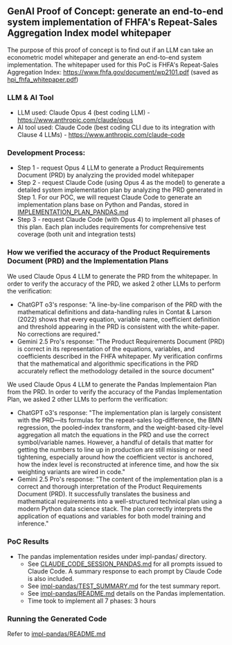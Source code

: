 ## GenAI Proof of Concept: generate an end-to-end system implementation of FHFA's Repeat-Sales Aggregation Index model whitepaper

The purpose of this proof of concept is to find out if an LLM can take an econometric model whitepaper and generate an end-to-end system implementation. The whitepaper used for this PoC is FHFA's Repeat-Sales Aggregation Index: https://www.fhfa.gov/document/wp2101.pdf (saved as [hpi_fhfa_whitepaper.pdf](hpi_fhfa_whitepaper.pdf))

### LLM & AI Tool
* LLM used: Claude Opus 4 (best coding LLM) - https://www.anthropic.com/claude/opus
* AI tool used: Claude Code (best coding CLI due to its integration with Clause 4 LLMs) - https://www.anthropic.com/claude-code

### Development Process: 
* Step 1 - request Opus 4 LLM to generate a Product Requirements Document (PRD) by analyzing the provided model whitepaper
* Step 2 - request Claude Code (using Opus 4 as the model) to generate a detailed system implementation plan by analyzing the PRD generated in Step 1. For our POC, we will request Claude Code to generate an implementation plans base on Python and Pandas, stored in [IMPLEMENTATION_PLAN_PANDAS.md](IMPLEMENTATION_PLAN_PANDAS.md)
* Step 3 - request Claude Code (with Opus 4) to implement all phases of this plan. Each plan includes requirements for comprehensive test coverage (both unit and integration tests)

### How we verified the accuracy of the Product Requirements Document (PRD) and the Implementation Plans
We used Claude Opus 4 LLM to generate the PRD from the whitepaper. In order to verify the accuracy of the PRD, we asked 2 other LLMs to perform the verification:
* ChatGPT o3's response: "A line-by-line comparison of the PRD with the mathematical definitions and data-handling rules in Contat & Larson (2022) shows that every equation, variable name, coefficient definition and threshold appearing in the PRD is consistent with the white-paper. No corrections are required."
* Gemini 2.5 Pro's response: "The Product Requirements Document (PRD) is correct in its representation of the equations, variables, and coefficients described in the FHFA whitepaper. My verification confirms that the mathematical and algorithmic specifications in the PRD accurately reflect the methodology detailed in the source document"

We used Claude Opus 4 LLM to generate the Pandas Implementaion Plan from the PRD. In order to verify the accuracy of the Pandas Implementation Plan, we asked 2 other LLMs to perform the verification:
* ChatGPT o3's response: "The implementation plan is largely consistent with the PRD—its formulas for the repeat-sales log-difference, the BMN regression, the pooled-index transform, and the weight-based city-level aggregation all match the equations in the PRD and use the correct symbol/variable names. However, a handful of details that matter for getting the numbers to line up in production are still missing or need tightening, especially around how the coefficient vector is anchored, how the index level is reconstructed at inference time, and how the six weighting variants are wired in code."
* Gemini 2.5 Pro's response: "The content of the implementation plan is a correct and thorough interpretation of the Product Requirements Document (PRD). It successfully translates the business and mathematical requirements into a well-structured technical plan using a modern Python data science stack. The plan correctly interprets the application of equations and variables for both model training and inference."

### PoC Results
* The pandas implementation resides under impl-pandas/ directory.
  * See [CLAUDE_CODE_SESSION_PANDAS.md](CLAUDE_CODE_SESSION_PANDAS.md) for all prompts issued to Claude Code. A summary response to each prompt by Claude Code is also included.
  * See [impl-pandas/TEST_SUMMARY.md](impl-pandas/TEST_SUMMARY.md) for the test summary report.
  * See [impl-pandas/README.md](impl-pandas/README.md) details on the Pandas implementation.
  * Time took to implement all 7 phases: 3 hours

### Running the Generated Code
Refer to [impl-pandas/README.md](impl-pandas/README.md)
